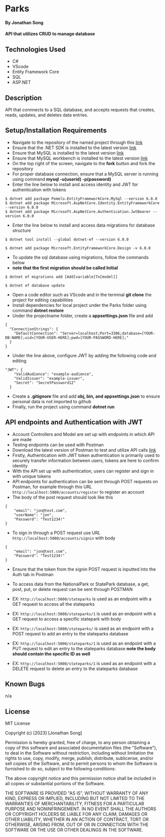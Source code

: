 # Parks

#### By Jonathan Song

#### API that utilizes CRUD to manage database

## Technologies Used

* C#
* VScode
* Entity Framework Core
* SQL
* ASP.NET

## Description
API that connnects to a SQL database, and accepts requests that creates, reads, updates, and deletes data entries.


## Setup/Installation Requirements

* Navigate to the repository of the named project through this [link](https://github.com/boboflofo/Parks.git)
* Ensure that the .NET SDK is installed to the latest version [link](https://dotnet.microsoft.com/en-us/download/dotnet/6.0)
* Ensure that MySQL is installed to the latest version [link](https://www.mysql.com/)
* Ensure that MySQL workbench is installed to the latest version [link](https://www.mysql.com/products/workbench/)
* On the top right of the screen, navigate to the **fork** button and fork the repository
* For proper database connection, ensure that a MySQL server is running using command **mysql -u(userid) -p(password)**
* Enter the line below to install and access identity and JWT for authentication with tokens
```
$ dotnet add package Pomelo.EntityFrameworkCore.MySql --version 6.0.0
$ dotnet add package Microsoft.AspNetCore.Identity.EntityFrameworkCore --version 6.0.0
$ dotnet add package Microsoft.AspNetCore.Authentication.JwtBearer --version 6.0.0
```
* Enter the line below to install and access data migrations for database structure
```
$ dotnet tool install --global dotnet-ef --version 6.0.0

$ dotnet add package Microsoft.EntityFrameworkCore.Design -v 6.0.0
```
* To update the sql database using migrations, follow the commands below 
* **note that the first migration should be called Initial** 
```
$ dotnet ef migrations add [Add[variable]To[model]]  

$ dotnet ef database update
```
* Open a code editor such as VScode and in the terminal **git clone** the project for editing capabilities
* Install dependencies for local project under the Parks folder using command **dotnet restore**
* Under the projectname folder, create a **appsettings.json** file and add 
```
{
  "ConnectionStrings": {
    "DefaultConnection": "Server=localhost;Port=3306;database=[YOUR-DB-NAME];uid=[YOUR-USER-HERE];pwd=[YOUR-PASSWORD-HERE];"
  }
}
```
* Under the line above, configure JWT by adding the following code and editing
```
"JWT": {
    "ValidAudience": "example-audience",
    "ValidIssuer": "example-issuer",
    "Secret": "SecretPassword12"
  }

```
* Create a **.gitignore** file and add **obj, bin, and appsettings.json** to ensure personal data is not imported to github
* Finally, run the project using command **dotnet run**

## API endpoints and Authentication with JWT

* Account Controllers and Model are set up with endpoints in which API are made
* Testing endpoints can be used with Postman
* Download the latest version of Postman to test and utilize API calls [link](https://www.postman.com/downloads/)
* Firstly, Authentication with JWT token authentication is primarily used to securely transfer information between users, tokens are here to confirm identity
* With the API set up with authentication, users can register and sign in with unique tokens
* API endpoints for authentication can be sent through POST requests on Postman, for example through this URL `http://localhost:5000/accounts/register` to register an account
* The body of the post request should look like this 
```
{ 
    "email": "jon@test.com",
    "userName": "jon",
    "Password": "Test1234!" 
}

```
* To sign in through a POST request use URL `http://localhost:5000/accounts/signin` with body 

```
{ 
    "email": "jon@test.com",
    "Password": "Test1234!" 
}

```
* Ensure that the token from the signin POST request is inputted into the Auth tab in Postman

* To access data from the NationalPark or StatePark database, a get, post, put, or delete request can be sent through POSTMAN

* EX: `http://localhost:5000/stateparks` is used as an endpoint with a GET request to access all the stateparks 

* EX: `http://localhost:5000/stateparks/1` is used as an endpoint with a GET request to access a specific statepark with body

* EX: `http://localhost:5000/stateparks/` is used as an endpoint with a POST request to add an entry to the stateparks database 

* EX: `http://localhost:5000/stateparks/1` is used as an endpoint with a PUT request to edit an entry to the stateparks database **note the body should contain the specific ID as well**

* EX: `http://localhost:5000/stateparks/1` is used as an endpoint with a DELETE request to delete an entry to the stateparks database


## Known Bugs
n/a

## License
MIT License

Copyright (c) [2023] [Jonathan Song]

Permission is hereby granted, free of charge, to any person obtaining a copy
of this software and associated documentation files (the "Software"), to deal
in the Software without restriction, including without limitation the rights
to use, copy, modify, merge, publish, distribute, sublicense, and/or sell
copies of the Software, and to permit persons to whom the Software is
furnished to do so, subject to the following conditions:

The above copyright notice and this permission notice shall be included in all
copies or substantial portions of the Software.

THE SOFTWARE IS PROVIDED "AS IS", WITHOUT WARRANTY OF ANY KIND, EXPRESS OR
IMPLIED, INCLUDING BUT NOT LIMITED TO THE WARRANTIES OF MERCHANTABILITY,
FITNESS FOR A PARTICULAR PURPOSE AND NONINFRINGEMENT. IN NO EVENT SHALL THE
AUTHORS OR COPYRIGHT HOLDERS BE LIABLE FOR ANY CLAIM, DAMAGES OR OTHER
LIABILITY, WHETHER IN AN ACTION OF CONTRACT, TORT OR OTHERWISE, ARISING FROM,
OUT OF OR IN CONNECTION WITH THE SOFTWARE OR THE USE OR OTHER DEALINGS IN THE
SOFTWARE.